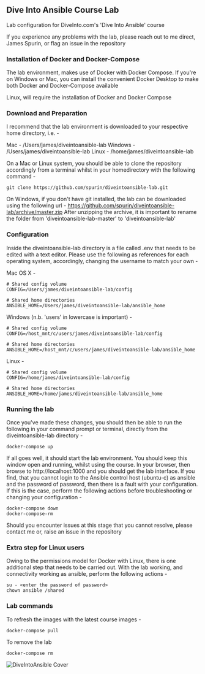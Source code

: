## Dive Into Ansible Course Lab

Lab configuration for DiveInto.com's 'Dive Into Ansible' course

If you experience any problems with the lab, please reach out to me direct, James Spurin, or flag an issue in the repository

### Installation of Docker and Docker-Compose

The lab environment, makes use of Docker with Docker Compose.  If you're on Windows or Mac, you can install the convenient
Docker Desktop to make both Docker and Docker-Compose available

Linux, will require the installation of Docker and Docker Compose

### Download and Preparation

I recommend that the lab environment is downloaded to your respective home directory, i.e. -

Mac     - /Users/james/diveintoansible-lab
Windows - /Users/james/diveintoansible-lab
Linux   - /home/james/diveintoansible-lab

On a Mac or Linux system, you should be able to clone the repository accordingly from a terminal whilst in your homedirectory with the following command -

```git clone https://github.com/spurin/diveintoansible-lab.git```

On Windows, if you don't have git installed, the lab can be downloaded using the following url - https://github.com/spurin/diveintoansible-lab/archive/master.zip
After unzipping the archive, it is important to rename the folder from 'diveintoansible-lab-master' to 'diveintoansible-lab'

### Configuration

Inside the diveintoansible-lab directory is a file called .env that needs to be edited with a text editor.  Please use the following as references for each
operating system, accordingly, changing the username to match your own -

Mac OS X -

```
# Shared config volume
CONFIG=/Users/james/diveintoansible-lab/config

# Shared home directories
ANSIBLE_HOME=/Users/james/diveintoansible-lab/ansible_home
```

Windows (n.b. 'users' in lowercase is important) -

```
# Shared config volume
CONFIG=/host_mnt/c/users/james/diveintoansible-lab/config

# Shared home directories
ANSIBLE_HOME=/host_mnt/c/users/james/diveintoansible-lab/ansible_home
```

Linux -

```
# Shared config volume
CONFIG=/home/james/diveintoansible-lab/config

# Shared home directories
ANSIBLE_HOME=/home/james/diveintoansible-lab/ansible_home
```

### Running the lab

Once you've made these changes, you should then be able to run the following in your command prompt or terminal, directly from the diveintoansible-lab directory -

```
docker-compose up
```

If all goes well, it should start the lab environment.  You should keep this window open and running, whilst using the course.  In your browser, then browse to http://localhost:1000 and you should get the lab interface.  If you find, that you cannot login to the Ansible control host (ubuntu-c) as ansible and the password of password, then there is a fault with your configuration.  If this is the case, perform the following actions before troubleshooting or changing your configuration -

```
docker-compose down
docker-compose-rm
```

Should you encounter issues at this stage that you cannot resolve, please contact me or, raise an issue in the repository

### Extra step for Linux users

Owing to the permissions model for Docker with Linux, there is one additional step that needs to be carried out.  With the lab working, and connectivity working as ansible, perform the following actions -

```
su - <enter the password of password>
chown ansible /shared
```

### Lab commands

To refresh the images with the latest course images -

```
docker-compose pull
```

To remove the lab

```
docker-compose rm
```

![DiveIntoAnsible Cover](DiveIntoAnsible_Cover.png?raw=true "Dive Into Ansible")

